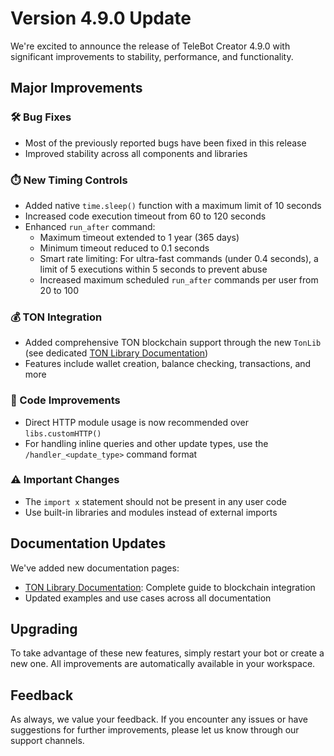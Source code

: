 # Version 4.9.0 Update

We're excited to announce the release of TeleBot Creator 4.9.0 with significant improvements to stability, performance, and functionality.

## Major Improvements

### 🛠️ Bug Fixes

* Most of the previously reported bugs have been fixed in this release
* Improved stability across all components and libraries

### ⏱️ New Timing Controls

* Added native `time.sleep()` function with a maximum limit of 10 seconds
* Increased code execution timeout from 60 to 120 seconds
* Enhanced `run_after` command:
  * Maximum timeout extended to 1 year (365 days)
  * Minimum timeout reduced to 0.1 seconds
  * Smart rate limiting: For ultra-fast commands (under 0.4 seconds), a limit of 5 executions within 5 seconds to prevent abuse
  * Increased maximum scheduled `run_after` commands per user from 20 to 100

### 💰 TON Integration

* Added comprehensive TON blockchain support through the new `TonLib` (see dedicated [TON Library Documentation](https://help.telebotcreator.com/ton-library-documentation))
* Features include wallet creation, balance checking, transactions, and more

### 🔄 Code Improvements

* Direct HTTP module usage is now recommended over `libs.customHTTP()`
* For handling inline queries and other update types, use the `/handler_<update_type>` command format

### ⚠️ Important Changes

* The `import x` statement should not be present in any user code
* Use built-in libraries and modules instead of external imports

## Documentation Updates

We've added new documentation pages:

* [TON Library Documentation](https://help.telebotcreator.com/ton-library-documentation): Complete guide to blockchain integration
* Updated examples and use cases across all documentation

## Upgrading

To take advantage of these new features, simply restart your bot or create a new one. All improvements are automatically available in your workspace.

## Feedback

As always, we value your feedback. If you encounter any issues or have suggestions for further improvements, please let us know through our support channels.

